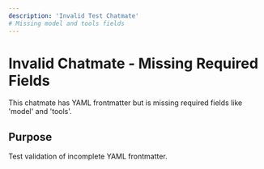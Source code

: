 ```yaml
---
description: 'Invalid Test Chatmate'
# Missing model and tools fields
---
```


# Invalid Chatmate - Missing Required Fields

This chatmate has YAML frontmatter but is missing required fields like 'model' and 'tools'.

## Purpose

Test validation of incomplete YAML frontmatter.
